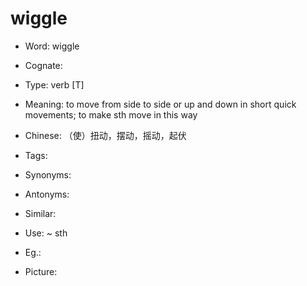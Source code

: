 # wiggle

- Word: wiggle
- Cognate: 

- Type: verb [T]
- Meaning: to move from side to side or up and down in short quick movements; to make sth move in this way
- Chinese: （使）扭动，摆动，摇动，起伏
- Tags: 
- Synonyms: 
- Antonyms: 
- Similar: 
- Use: ~ sth
- Eg.: 
- Picture: 

